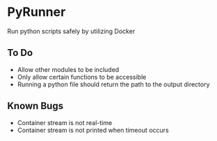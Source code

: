 # PyRunner

Run python scripts safely by utilizing Docker

## To Do

* Allow other modules to be included
* Only allow certain functions to be accessible
* Running a python file should return the path to the output directory

## Known Bugs

* Container stream is not real-time
* Container stream is not printed when timeout occurs

